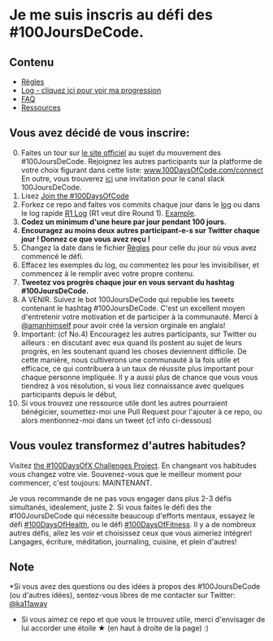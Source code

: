# Je me suis inscris au défi des #100JoursDeCode.

## Contenu
* [Règles](regles.md)
* [Log - cliquez ici pour voir ma progression](log.md)
* [FAQ](FAQ.md)
* [Ressources](ressources.md)

## Vous avez décidé de vous inscrire:
0. Faites un tour sur [le site officiel](http://100daysofcode.com/) au sujet du mouvement des #100JoursDeCode. Rejoignez les autres participants sur la platforme de votre choix figurant dans cette liste: www.100DaysOfCode.com/connect 
En outre,  vous trouverez [ici](https://join.slack.com/t/100xcode/shared_invite/enQtMjgyNTAzOTIwODM3LWJiZmIyYThhMmUyYzA3MmQyNDdjNWEwNjdiMWYyM2QwMzg3YjJlOWIzNzg2ZWVmY2M4ZGI5MDQ1NTgzM2Y3MjU) une invitation pour le canal slack 100JoursDeCode.
1. Lisez [Join the #100DaysOfCode](https://medium.freecodecamp.com/join-the-100daysofcode-556ddb4579e4)
2. Forkez ce repo and faites vos commits chaque jour dans le [log](log.md) ou dans le log rapide [R1 Log](r1-log.md) (R1 veut dire Round 1). [Example](https://github.com/Kallaway/100-days-kallaway-log).
3. **Codez un minimum d'une heure par jour pendant 100 jours.**
4. **Encouragez au moins deux autres participant-e-s sur Twitter chaque jour ! Donnez ce que vous avez reçu !**
5. Changez la date dans le fichier [Règles](regles.md) pour celle du jour où vous avez commencé le défi.
6. Effacez les exemples du log, ou commentez les pour les invisibiliser, et commencez à le remplir avec votre propre contenu. 
7. **Tweetez vos progrès chaque jour en vous servant du hashtag #100JoursDeCode.**
8. A VENIR. Suivez le bot 100JoursDeCode qui republie les tweets contenant le hashtag #100JoursDeCode. C'est un excellent moyen d'entretenir votre motivation et de participer à la communauté. Merci à [@amanhimself](https://twitter.com/amanhimself) pour avoir créé la version orginale en anglais!
9. Important: (cf No.4) Encouragez les autres participants, sur Twitter ou ailleurs : en discutant avec eux quand ils postent au sujet de leurs progrès, en les soutenant quand les choses deviennent difficile. De cette manière, nous cultiverons une communauté à la fois utile et efficace, ce qui contribuera à un taux de réussite plus important pour chaque personne impliquée. Il y a aussi plus de chance que vous vous tiendrez à vos résolution, si vous liez connaissance avec quelques participants depuis le début,
10. Si vous trouvez une ressource utile dont les autres pourraient bénégicier, soumettez-moi une Pull Request pour l'ajouter à ce repo, ou alors mentionnez-moi dans un tweet (cf info ci-dessous)

## Vous voulez transformez d'autres habitudes? 
Visitez [the #100DaysOfX Challenges Project](http://100daysofx.com/). En changeant vos habitudes vous changez votre vie. Souvenez-vous que le meilleur moment pour commencer, c'est toujours: MAINTENANT.

Je vous recommande de ne pas vous engager dans plus 2-3 défis simultanés, idealement, juste 2. Si vous faites le défi des  the #100JoursDeCode qui nécessite beaucoup d'efforts mentaux, essayez le défi [#100DaysOfHealth](http://100daysofx.com/where-x-is/health/), ou le défi [#100DaysOfFitness](http://100daysofx.com/challenges/). Il y a de nombreux autres défis, allez les voir et choisissez ceux que vous aimeriez intégrer! Langages, écriture, méditation, journaling, cuisine, et plein d'autres! 

## Note
*Si vous avez des questions ou des idées à propos des #100JoursDeCode (ou d'autres idées), sentez-vous libres de me contacter sur Twitter: [@ka11away](https://twitter.com/ka11away)
* Si vous aimez ce repo et que vous le trrouvez utile, merci d'envisager de lui accorder une étoile &#9733; (en haut à droite de la page) :)
